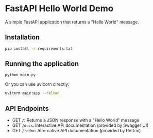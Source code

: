 # FastAPI Hello World Demo

A simple FastAPI application that returns a "Hello World" message.

## Installation

```bash
pip install -r requirements.txt
```

## Running the application

```bash
python main.py
```

Or you can use uvicorn directly:

```bash
uvicorn main:app --reload
```

## API Endpoints

- GET `/`: Returns a JSON response with a "Hello World" message
- GET `/docs`: Interactive API documentation (provided by Swagger UI)
- GET `/redoc`: Alternative API documentation (provided by ReDoc)

